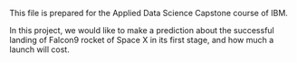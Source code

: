 This file is prepared for the Applied Data Science Capstone course of IBM. 

In this project, we would like to make a prediction about the successful landing of Falcon9 rocket of Space X in its first stage, and how much a launch will cost. 
